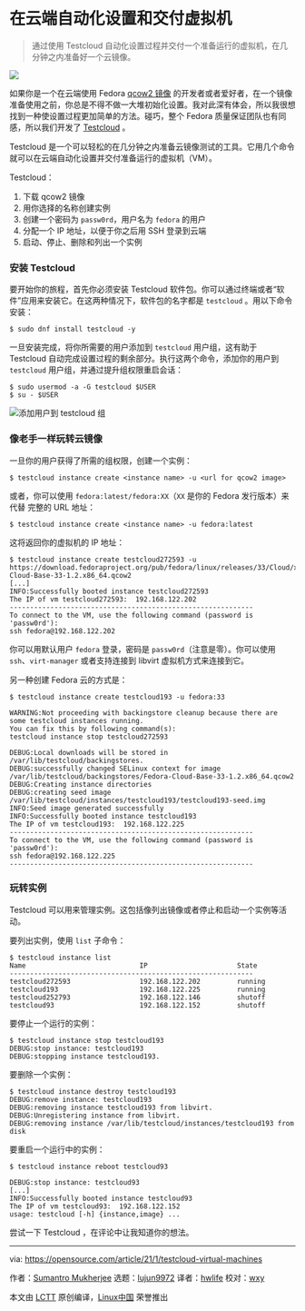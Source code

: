 [#]: collector: (lujun9972)
[#]: translator: (hwlife)
[#]: reviewer: (wxy)
[#]: publisher: (wxy)
[#]: url: (https://linux.cn/article-14524-1.html)
[#]: subject: (Automate setup and delivery for virtual machines in the cloud)
[#]: via: (https://opensource.com/article/21/1/testcloud-virtual-machines)
[#]: author: (Sumantro Mukherjee https://opensource.com/users/sumantro)

在云端自动化设置和交付虚拟机
======

> 通过使用 Testcloud 自动化设置过程并交付一个准备运行的虚拟机，在几分钟之内准备好一个云镜像。

![](https://img.linux.net.cn/data/attachment/album/202204/30/130336l2l1a77p7m8hwp28.jpg)

如果你是一个在云端使用 Fedora [qcow2 镜像][2] 的开发者或者爱好者，在一个镜像准备使用之前，你总是不得不做一大堆初始化设置。我对此深有体会，所以我很想找到一种使设置过程更加简单的方法。碰巧，整个 Fedora 质量保证团队也有同感，所以我们开发了 [Testcloud][3] 。

Testcloud 是一个可以轻松的在几分钟之内准备云镜像测试的工具。它用几个命令就可以在云端自动化设置并交付准备运行的虚拟机（VM）。

Testcloud：

  1. 下载 qcow2 镜像
  2. 用你选择的名称创建实例
  3. 创建一个密码为 `passw0rd`，用户名为 `fedora` 的用户
  4. 分配一个 IP 地址，以便于你之后用 SSH 登录到云端
  5. 启动、停止、删除和列出一个实例

### 安装 Testcloud

要开始你的旅程，首先你必须安装 Testcloud 软件包。你可以通过终端或者“软件”应用来安装它。在这两种情况下，软件包的名字都是 `testcloud` 。用以下命令安装：

```
$ sudo dnf install testcloud -y
```

一旦安装完成，将你所需要的用户添加到 `testcloud` 用户组，这有助于 Testcloud 自动完成设置过程的剩余部分。执行这两个命令，添加你的用户到 `testcloud` 用户组，并通过提升组权限重启会话：

```
$ sudo usermod -a -G testcloud $USER
$ su - $USER
```

![添加用户到 testcloud 组][4]

### 像老手一样玩转云镜像

一旦你的用户获得了所需的组权限，创建一个实例：

```
$ testcloud instance create <instance name> -u <url for qcow2 image>
```

或者，你可以使用 `fedora:latest/fedora:XX`（`XX` 是你的 Fedora 发行版本）来代替 完整的 URL 地址：

```
$ testcloud instance create <instance name> -u fedora:latest
```

这将返回你的虚拟机的 IP 地址：

```
$ testcloud instance create testcloud272593 -u https://download.fedoraproject.org/pub/fedora/linux/releases/33/Cloud/x86_64/images/Fedora-Cloud-Base-33-1.2.x86_64.qcow2  
[...]
INFO:Successfully booted instance testcloud272593
The IP of vm testcloud272593:  192.168.122.202
------------------------------------------------------------
To connect to the VM, use the following command (password is 'passw0rd'):
ssh fedora@192.168.122.202
```

你可以用默认用户 `fedora` 登录，密码是 `passw0rd`（注意是零）。你可以使用 `ssh`、`virt-manager` 或者支持连接到 libvirt 虚拟机方式来连接到它。

另一种创建 Fedora 云的方式是：

```
$ testcloud instance create testcloud193 -u fedora:33
 
WARNING:Not proceeding with backingstore cleanup because there are some testcloud instances running.
You can fix this by following command(s):
testcloud instance stop testcloud272593

DEBUG:Local downloads will be stored in /var/lib/testcloud/backingstores.
DEBUG:successfully changed SELinux context for image /var/lib/testcloud/backingstores/Fedora-Cloud-Base-33-1.2.x86_64.qcow2
DEBUG:Creating instance directories
DEBUG:creating seed image /var/lib/testcloud/instances/testcloud193/testcloud193-seed.img
INFO:Seed image generated successfully
INFO:Successfully booted instance testcloud193
The IP of vm testcloud193:  192.168.122.225
------------------------------------------------------------
To connect to the VM, use the following command (password is 'passw0rd'):
ssh fedora@192.168.122.225
------------------------------------------------------------
```

### 玩转实例

Testcloud 可以用来管理实例。这包括像列出镜像或者停止和启动一个实例等活动。

要列出实例，使用 `list` 子命令：

```
$ testcloud instance list                
Name                            IP                      State    
------------------------------------------------------------
testcloud272593                 192.168.122.202         running    
testcloud193                    192.168.122.225         running    
testcloud252793                 192.168.122.146         shutoff    
testcloud93                     192.168.122.152         shutoff
```

要停止一个运行的实例：

```
$ testcloud instance stop testcloud193  
DEBUG:stop instance: testcloud193
DEBUG:stopping instance testcloud193.
```

要删除一个实例：

```
$ testcloud instance destroy testcloud193  
DEBUG:remove instance: testcloud193
DEBUG:removing instance testcloud193 from libvirt.
DEBUG:Unregistering instance from libvirt.
DEBUG:removing instance /var/lib/testcloud/instances/testcloud193 from disk
```

要重启一个运行中的实例：

```
$ testcloud instance reboot testcloud93                                                                                        
DEBUG:stop instance: testcloud93
[...]
INFO:Successfully booted instance testcloud93
The IP of vm testcloud93:  192.168.122.152
usage: testcloud [-h] {instance,image} ...
```

尝试一下 Testcloud ，在评论中让我知道你的想法。

--------------------------------------------------------------------------------

via: https://opensource.com/article/21/1/testcloud-virtual-machines

作者：[Sumantro Mukherjee][a]
选题：[lujun9972][b]
译者：[hwlife](https://github.com/hwlife)
校对：[wxy](https://github.com/wxy)

本文由 [LCTT](https://github.com/LCTT/TranslateProject) 原创编译，[Linux中国](https://linux.cn/) 荣誉推出

[a]: https://opensource.com/users/sumantro
[b]: https://github.com/lujun9972
[1]: https://opensource.com/sites/default/files/styles/image-full-size/public/lead-images/tips_map_guide_ebook_help_troubleshooting_lightbulb_520.png?itok=L0BQHgjr (Looking at a map)
[2]: https://en.wikipedia.org/wiki/Qcow
[3]: https://pagure.io/testcloud
[4]: https://opensource.com/sites/default/files/uploads/adduser.png (Add user to testcloud group)
[5]: https://creativecommons.org/licenses/by-sa/4.0/
